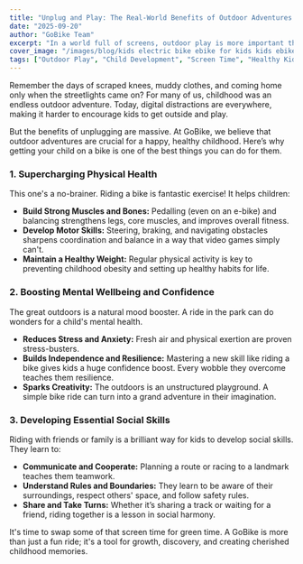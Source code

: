 ```yaml
---
title: "Unplug and Play: The Real-World Benefits of Outdoor Adventures for Kids"
date: "2025-09-20"
author: "GoBike Team"
excerpt: "In a world full of screens, outdoor play is more important than ever. Discover how riding a GoBike can boost your child's physical health, mental wellbeing, and social skills."
cover_image: "/images/blog/kids electric bike ebike for kids kids ebike.jpg"
tags: ["Outdoor Play", "Child Development", "Screen Time", "Healthy Kids"]
---
```


Remember the days of scraped knees, muddy clothes, and coming home only when the streetlights came on? For many of us, childhood was an endless outdoor adventure. Today, digital distractions are everywhere, making it harder to encourage kids to get outside and play.

But the benefits of unplugging are massive. At GoBike, we believe that outdoor adventures are crucial for a happy, healthy childhood. Here’s why getting your child on a bike is one of the best things you can do for them.

### 1. Supercharging Physical Health

This one's a no-brainer. Riding a bike is fantastic exercise! It helps children:
- **Build Strong Muscles and Bones:** Pedalling (even on an e-bike) and balancing strengthens legs, core muscles, and improves overall fitness.
- **Develop Motor Skills:** Steering, braking, and navigating obstacles sharpens coordination and balance in a way that video games simply can't.
- **Maintain a Healthy Weight:** Regular physical activity is key to preventing childhood obesity and setting up healthy habits for life.

### 2. Boosting Mental Wellbeing and Confidence

The great outdoors is a natural mood booster. A ride in the park can do wonders for a child's mental health.
- **Reduces Stress and Anxiety:** Fresh air and physical exertion are proven stress-busters.
- **Builds Independence and Resilience:** Mastering a new skill like riding a bike gives kids a huge confidence boost. Every wobble they overcome teaches them resilience.
- **Sparks Creativity:** The outdoors is an unstructured playground. A simple bike ride can turn into a grand adventure in their imagination.

### 3. Developing Essential Social Skills

Riding with friends or family is a brilliant way for kids to develop social skills. They learn to:
- **Communicate and Cooperate:** Planning a route or racing to a landmark teaches them teamwork.
- **Understand Rules and Boundaries:** They learn to be aware of their surroundings, respect others' space, and follow safety rules.
- **Share and Take Turns:** Whether it’s sharing a track or waiting for a friend, riding together is a lesson in social harmony.

It's time to swap some of that screen time for green time. A GoBike is more than just a fun ride; it's a tool for growth, discovery, and creating cherished childhood memories.